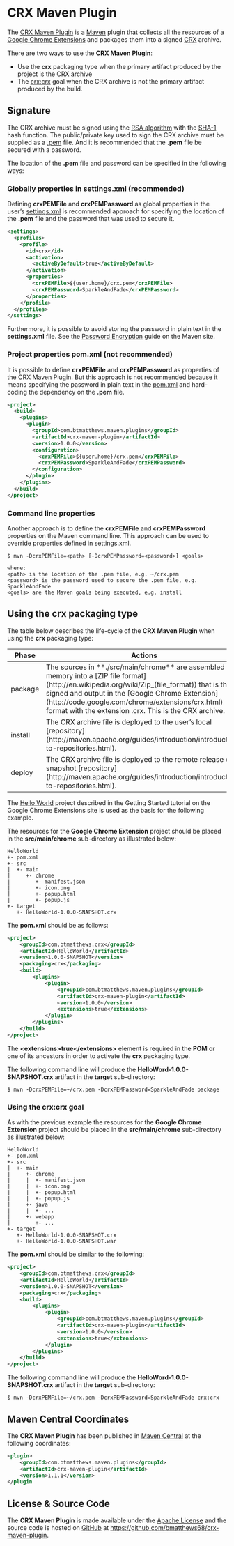 CRX Maven Plugin
================

The [CRX Maven Plugin](http://crx-maven-plugin.btmatthews.com/) is a [Maven](http://maven.apache.org) plugin that
collects all the resources of a [Google Chrome Extensions](http://code.google.com/chrome/extensions/index.html) and
packages them into a signed [CRX](http://code.google.com/chrome/extensions/crx.html) archive.

There are two ways to use the **CRX Maven Plugin**:

* Use the **crx** packaging type when the primary artifact produced by the project is the CRX archive
* The [crx:crx](http://crx-maven-plugin.btmatthews.com/crx-mojo.html) goal when the CRX archive is not the primary
artifact produced by the build.

Signature
---------
The CRX archive must be signed using the [RSA algorithm](http://en.wikipedia.org/wiki/RSA_(algorithm)) with the
[SHA-1](http://en.wikipedia.org/wiki/SHA-1) hash function. The public/private key used to sign the CRX archive must
be supplied as a [.pem](http://en.wikipedia.org/wiki/X.509#Certificate_filename_extensions) file. And it is
recommended that the **.pem** file be secured with a password.

The location of the **.pem** file and password can be specified in the following ways:

### Globally properties in settings.xml (recommended)

Defining **crxPEMFile** and **crxPEMPassword** as global properties in the user’s
[settings.xml](http://maven.apache.org/settings.html) is recommended approach for specifying the location of the
**.pem** file and the password that was used to secure it.

```xml
<settings>
  <profiles>
    <profile>
      <id>crx</id>
      <activation>
        <activeByDefault>true</activeByDefault>
      </activation>
      <properties>
        <crxPEMFile>${user.home}/crx.pem</crxPEMFile>
        <crxPEMPassword>SparkleAndFade</crxPEMPassword>
      </properties>
    </profile>
  </profiles>
</settings>
```
Furthermore, it is possible to avoid storing the password in plain text in the **settings.xml** file. See the
[Password Encryption](http://maven.apache.org/guides/mini/guide-encryption.html) guide on the Maven site.

### Project properties pom.xml (not recommended)

It is possible to define **crxPEMFile** and **crxPEMPassword** as properties of the CRX Maven Plugin. But this
approach is not recommended because it means specifying the password in plain text in the
[pom.xml](http://maven.apache.org/pom.html) and hard-coding the dependency on the **.pem** file.

```xml
<project>
  <build>
    <plugins>
      <plugin>
        <groupId>com.btmatthews.maven.plugins</groupId>
        <artifactId>crx-maven-plugin</artifactId>
        <version>1.0.0</version>
        <configuration>
          <crxPEMFile>${user.home}/crx.pem</crxPEMFile>
          <crxPEMPassword>SparkleAndFade</crxPEMPassword>
        </configuration>
      </plugin>
    </plugins>
  </build>
</project>
```

### Command line properties

Another approach is to define the **crxPEMFile** and **crxPEMPassword** properties on the Maven command line. This
approach can be used to override properties defined in settings.xml.

```
$ mvn -DcrxPEMFile=<path> [-DcrxPEMPassword=<password>] <goals>

where:
<path> is the location of the .pem file, e.g. ~/crx.pem
<password> is the password used to secure the .pem file, e.g. SparkleAndFade
<goals> are the Maven goals being executed, e.g. install
```

Using the crx packaging type
----------------------------
The table below describes the life-cycle of the **CRX Maven Plugin** when using the **crx** packaging type:

<table>
<thead>
<tr><th>Phase</th><th>Actions</th></tr>
</thead>
<tbody>
<tr>
<td>package</td>
<td>The sources in **./src/main/chrome** are assembled in memory into a
[ZIP file format](http://en.wikipedia.org/wiki/Zip_(file_format)) that is then signed and output
in the [Google Chrome Extension](http://code.google.com/chrome/extensions/crx.html) format with the extension .crx.
This is the CRX archive.</td>
</tr>
<tr>
<td>install</td>
<td>The CRX archive file is deployed to the user’s local
[repository](http://maven.apache.org/guides/introduction/introduction-to-repositories.html).</td>
</tr>
<tr>
<td>deploy</td>
<td>The CRX archive file is deployed to the remote release or snapshot
[repository](http://maven.apache.org/guides/introduction/introduction-to-repositories.html).</td></tr>
</tbody>
</table>

The [Hello World](http://code.google.com/chrome/extensions/examples/tutorials/getstarted.zip) project described in
the Getting Started tutorial on the Google Chrome Extensions site is used as the basis for the following example.

The resources for the **Google Chrome Extension** project should be placed in the **src/main/chrome** sub-directory
as illustrated below:

```
HelloWorld
+- pom.xml
+- src
|  +- main
|     +- chrome
|        +- manifest.json
|        +- icon.png
|        +- popup.html
|        +- popup.js
+- target
   +- HelloWorld-1.0.0-SNAPSHOT.crx
```

The **pom.xml** should be as follows:

```xml
<project>
    <groupId>com.btmatthews.crx</groupId>
    <artifactId>HelloWorld</artifactId>
    <version>1.0.0-SNAPSHOT</version>
    <packaging>crx</packaging>
    <build>
        <plugins>
            <plugin>
                <groupId>com.btmatthews.maven.plugins</groupId>
                <artifactId>crx-maven-plugin</artifactId>
                <version>1.0.0</version>
                <extensions>true</extensions>
            </plugin>
        </plugins>
    </build>
</project>
```

The **&lt;extensions&gt;true&lt;/extensions&gt;** element is required in the **POM** or one of its ancestors in order
to activate the **crx** packaging type.

The following command line will produce the **HelloWord-1.0.0-SNAPSHOT.crx** artifact in the **target** sub-directory:

```
$ mvn -DcrxPEMFile=~/crx.pem -DcrxPEMPassword=SparkleAndFade package
```

### Using the crx:crx goal

As with the previous example the resources for the **Google Chrome Extension** project should be placed in the
**src/main/chrome** sub-directory as illustrated below:

```
HelloWorld
+- pom.xml
+- src
|  +- main
|     +- chrome
|     |  +- manifest.json
|     |  +- icon.png
|     |  +- popup.html
|     |  +- popup.js
|     +- java
|     |  +- ...
|     +- webapp
|        +- ...
+- target
   +- HelloWorld-1.0.0-SNAPSHOT.crx
   +- HelloWorld-1.0.0-SNAPSHOT.war
```

The **pom.xml** should be similar to the following:

```xml
<project>
    <groupId>com.btmatthews.crx</groupId>
    <artifactId>HelloWorld</artifactId>
    <version>1.0.0-SNAPSHOT</version>
    <packaging>crx</packaging>
    <build>
        <plugins>
            <plugin>
                <groupId>com.btmatthews.maven.plugins</groupId>
                <artifactId>crx-maven-plugin</artifactId>
                <version>1.0.0</version>
                <extensions>true</extensions>
            </plugin>
        </plugins>
    </build>
</project>
```

The following command line will produce the **HelloWord-1.0.0-SNAPSHOT.crx** artifact in the **target** sub-directory:

```
$ mvn -DcrxPEMFile=~/crx.pem -DcrxPEMPassword=SparkleAndFade crx:crx
```

Maven Central Coordinates
-------------------------
The **CRX Maven Plugin** has been published in [Maven Central](http://search.maven.org) at the following coordinates:

```xml
<plugin>
    <groupId>com.btmatthews.maven.plugins</groupId>
    <artifactId>crx-maven-plugin</artifactId>
    <version>1.1.1</version>
</plugin
```

License & Source Code
---------------------
The **CRX Maven Plugin** is made available under the [Apache License](http://www.apache.org/licenses/LICENSE-2.0.html)
and the source code is hosted on [GitHub](http://github.com) at https://github.com/bmatthews68/crx-maven-plugin.